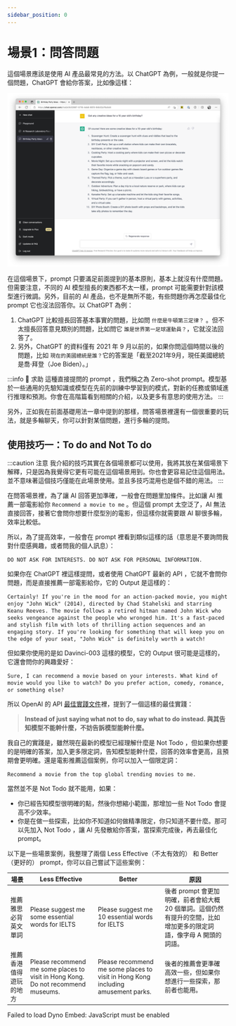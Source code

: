 ```yaml
---
sidebar_position: 0
---
```


# 場景1：問答問題

<head>
  <script defer="defer" src="https://embed.trydyno.com/embedder.js"></script>
  <link href="https://embed.trydyno.com/embedder.css" rel="stylesheet" />
</head>

這個場景應該是使用 AI 產品最常見的方法。以 ChatGPT 為例，一般就是你提一個問題，ChatGPT 會給你答案，比如像這樣：

![Q&AExample.png](./assets/Q%26AExample.png)

在這個場景下，prompt 只要滿足前面提到的基本原則，基本上就沒有什麼問題。但需要注意，不同的 AI 模型擅長的東西都不太一樣，prompt 可能需要針對該模型進行微調。另外，目前的 AI 產品，也不是無所不能，有些問題你再怎麼最佳化 prompt 它也沒法回答你。以 ChatGPT 為例：

1. ChatGPT 比較擅長回答基本事實的問題，比如問 `什麼是牛頓第三定律？` 。但不太擅長回答意見類別的問題，比如問它 `誰是世界第一足球運動員？`，它就沒法回答了。
2. 另外，ChatGPT 的資料僅有 2021 年 9 月以前的，如果你問這個時間以後的問題，比如 `現在的美國總統是誰？`它的答案是「截至2021年9月，現任美國總統是喬·拜登（Joe Biden）。」

:::info 🔴 求助
這種直接提問的 prompt ，我們稱之為 Zero-shot prompt。模型基於一些通用的先驗知識或模型在先前的訓練中學習到的模式，對新的任務或領域進行推理和預測。你會在高階篇看到相關的介紹，以及更多有意思的使用方法。
:::

另外，正如我在前面基礎用法一章中提到的那樣，問答場景裡還有一個很重要的玩法，就是多輪聊天，你可以針對某個問題，進行多輪的提問。

## **使用技巧一：To do and Not To do**

:::caution 注意
我介紹的技巧其實在各個場景都可以使用，我將其放在某個場景下解釋，只是因為我覺得它更有可能在這個場景用到。你也會更容易記住這個用法。並不意味著這個技巧僅能在此場景使用。並且多技巧混用也是個不錯的用法。
:::

在問答場景裡，為了讓 AI 回答更加準確，一般會在問題里加條件。比如讓 AI 推薦一部電影給你 `Recommend a movie to me` 。但這個 prompt 太空泛了，AI 無法直接回答，接著它會問你想要什麼型別的電影，但這樣你就需要跟 AI 聊很多輪，效率比較低。

所以，為了提高效率，一般會在 prompt 裡看到類似這樣的話（意思是不要詢問我對什麼感興趣，或者問我的個人訊息）：

```other
DO NOT ASK FOR INTERESTS. DO NOT ASK FOR PERSONAL INFORMATION.
```

如果你在 ChatGPT 裡這樣提問，或者使用 ChatGPT 最新的 API ，它就不會問你問題，而是直接推薦一部電影給你，它的 Output 是這樣的：

```other
Certainly! If you're in the mood for an action-packed movie, you might enjoy "John Wick" (2014), directed by Chad Stahelski and starring Keanu Reeves. The movie follows a retired hitman named John Wick who seeks vengeance against the people who wronged him. It's a fast-paced and stylish film with lots of thrilling action sequences and an engaging story. If you're looking for something that will keep you on the edge of your seat, "John Wick" is definitely worth a watch!
```

但如果你使用的是如 Davinci-003 這樣的模型，它的 Output 很可能是這樣的，它還會問你的興趣愛好：

```other
Sure, I can recommend a movie based on your interests. What kind of movie would you like to watch? Do you prefer action, comedy, romance, or something else?
```

所以 OpenAI 的 API [最佳實踐文件](https://help.openai.com/en/articles/6654000-best-practices-for-prompt-engineering-with-openai-api)裡，提到了一個這樣的最佳實踐：

> **Instead of just saying what not to do, say what to do instead. 與其告知模型不能幹什麼，不妨告訴模型能幹什麼。** 

我自己的實踐是，雖然現在最新的模型已經理解什麼是 Not Todo ，但如果你想要的是明確的答案，加入更多限定詞，告知模型能幹什麼，回答的效率會更高，且預期會更明確。還是電影推薦這個案例，你可以加入一個限定詞：

```other
Recommend a movie from the top global trending movies to me.
```

當然並不是 Not Todo 就不能用，如果：

- 你已經告知模型很明確的點，然後你想縮小範圍，那增加一些 Not Todo 會提高不少效率。
- 你是在做一些探索，比如你不知道如何做精準限定，你只知道不要什麼。那可以先加入 Not Todo ，讓 AI 先發散給你答案，當探索完成後，再去最佳化 prompt。

以下是一些場景案例，我整理了兩個 Less Effective（不太有效的） 和 Better（更好的） prompt，你可以自己嘗試下這些案例：

| 場景          | Less Effective                                                                   | Better                                                                           | 原因                                                                |
| ----------- | -------------------------------------------------------------------------------- | -------------------------------------------------------------------------------- | ----------------------------------------------------------------- |
| 推薦雅思必背英文單詞    | Please suggest me some essential words for IELTS                                 | Please suggest me 10 essential words for IELTS                                   | 後者 prompt 會更加明確，前者會給大概 20 個單詞。這個仍然有提升的空間，比如增加更多的限定詞語，像字母 A 開頭的詞語。 |
| 推薦香港值得遊玩的地方 | Please recommend me some places to visit in Hong Kong. Do not recommend museums. | Please recommend me some places to visit in Hong Kong including amusement parks. | 後者的推薦會更準確高效一些，但如果你想進行一些探索，那前者也能用。                                 |

<div trydyno-embed="" openai-model="text-davinci-003" initial-prompt="Please suggest me some essential words for IELTS" initial-response="1. Essential: important, necessary, required, indispensable, vital
1. Important: critical, significant, major, key, essential
2. Necessary: essential, required, indispensable, mandatory, needful
3. Required: necessary, essential, mandatory, needed, called for
4. Indispensable: essential, necessary, vital, critical, required" max-tokens="256" box-rows="3" model-temp="0.7" top-p="1">
    <noscript>Failed to load Dyno Embed: JavaScript must be enabled</noscript>
</div>
